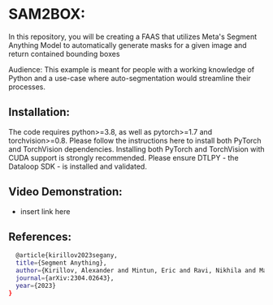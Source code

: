 # SAM2BOX: 
In this repository, you will be creating a FAAS that utilizes Meta's Segment Anything Model to automatically generate masks for a given image and return contained bounding boxes


Audience: This example is meant for people with a working knowledge of Python and a use-case where auto-segmentation would streamline their processes.

## Installation:
The code requires python>=3.8, as well as pytorch>=1.7 and torchvision>=0.8. Please follow the instructions here to install both PyTorch and TorchVision dependencies. Installing both PyTorch and TorchVision with CUDA support is strongly recommended. Please ensure DTLPY - the Dataloop SDK - is installed and validated.




## Video Demonstration:
  - insert link here







## References:
```sh
  @article{kirillov2023segany,
  title={Segment Anything},
  author={Kirillov, Alexander and Mintun, Eric and Ravi, Nikhila and Mao, Hanzi and Rolland, Chloe and Gustafson, Laura and Xiao, Tete and Whitehead, Spencer and Berg, Alexander C. and Lo, Wan-Yen and Doll{\'a}r, Piotr and Girshick, Ross},
  journal={arXiv:2304.02643},
  year={2023}
}
  ```

